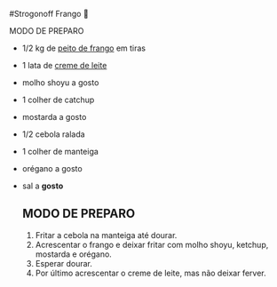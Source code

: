 #Strogonoff Frango :chicken:

MODO DE PREPARO

- 1/2 kg de [peito de frango](https://blog.tudogostoso.com.br/cardapios/receitas-salgadas/peito-de-frango/) em tiras

- 1 lata de [creme de leite](https://blog.tudogostoso.com.br/cardapios/receitas-faceis/receitas-salgadas-com-creme-de-leite/)

- molho shoyu a gosto

- 1 colher de catchup

- mostarda a gosto

- 1/2 cebola ralada

- 1 colher de manteiga

- orégano a gosto

- sal a **gosto** 

  
  

  ## MODO DE PREPARO

  1. Fritar a cebola na manteiga até dourar.
  2. Acrescentar o frango e deixar fritar com molho shoyu, ketchup, mostarda e orégano.
  3. Esperar dourar.
  4. Por último acrescentar o creme de leite, mas não deixar ferver.



